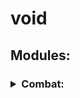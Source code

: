 # void

## Modules:

<h3>
<details>
<summary>Combat:</summary>
<br>
<h6>
- Aimbot

- AntiSurround

- AntiTrap

- AnvilAura

- AutoArmor

- AutoCrystal

- Auto32k

- AutoTrap

- BedBomb

- CrystalBomber

- BowKill

- BowSpam

- Burrow
  
- CevBreaker

- Criticals

- HoleFiller

- KillAura

- LegSwitch

- Offhand

- PistonAura
  
- SelfTrap

- Snowballer

- Surround
  
- WebAura
</h6>
</details>
</h3>
